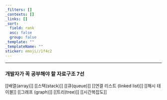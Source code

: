 ```yaml
---
_filters: []
_contexts: []
_links: []
_sort:
  field: rank
  asc: false
  group: false
_template: ""
_templateName: ""
sticker: emoji//1f4c2
---
```


---

### 개발자가 꼭 공부해야 할 자료구조 7선

[[배열(array)]]
[[스택(stack)]]
[[큐(queue)]]
[[연결 리스트 (linked list)]]
[[해시 테이블]]
[[그래프 (graph)]]
[[트리(tree)]]
[[시간복잡도]]




